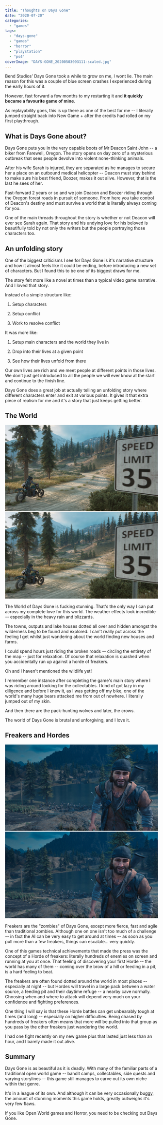 ```yaml
---
title: "Thoughts on Days Gone"
date: "2020-07-20"
categories: 
  - "games"
tags: 
  - "days-gone"
  - "games"
  - "horror"
  - "playstation"
  - "ps4"
coverImage: "DAYS-GONE_20200503093111-scaled.jpg"
---
```


Bend Studios' Days Gone took a while to grow on me, I wont lie. The main reason for this was a couple of blue screen crashes I experienced during the early hours of it.

However, fast forward a few months to my restarting it and **it quickly became a favourite game of mine**.

As replayability goes, this is up there as one of the best for me -- I literally jumped straight back into New Game + after the credits had rolled on my first playthrough.

## What is Days Gone about?

Days Gone puts you in the very capable boots of Mr Deacon Saint John -- a biker from Farewell, Oregon. The story opens on day zero of a mysterious outbreak that sees people devolve into violent none-thinking animals.

After his wife Sarah is injured, they are separated as he manages to secure her a place on an outbound medical helicopter -- Deacon must stay behind to make sure his best friend, Boozer, makes it out alive. However, that is the last he sees of her.

Fast-forward 2 years or so and we join Deacon and Boozer riding through the Oregon forest roads in pursuit of someone. From here you take control of Deacon's destiny and must survive a world that is literally always coming for you.

One of the main threads throughout the story is whether or not Deacon will ever see Sarah again. That story and his undying love for his beloved is beautifully told by not only the writers but the people portraying those characters too.

## An unfolding story

One of the biggest criticisms I see for Days Gone is it's narrative structure and how it almost feels like it could be ending, before introducing a new set of characters. But I found this to be one of its biggest draws for me.

The story felt more like a novel at times than a typical video game narrative. And I loved that story.

Instead of a simple structure like:

1. Setup characters

3. Setup conflict

5. Work to resolve conflict

It was more like:

1. Setup main characters and the world they live in

3. Drop into their lives at a given point

5. See how their lives unfold from there

Our own lives are rich and we meet people at different points in those lives. We don't just get introduced to all the people we will ever know at the start and continue to the finish line.

Days Gone does a great job at actually telling an unfolding story where different characters enter and exit at various points. It gives it that extra piece of realism for me and it's a story that just keeps getting better.

## The World

[![](images/35-Miles-per-hour.jpg)](images/35-Miles-per-hour.jpg)
[![](images/35-Miles-per-hour.jpg)](images/35-Miles-per-hour.jpg)

The World of Days Gone is fucking stunning. That's the only way I can put across my complete love for this world. The weather effects look incredible -- especially in the heavy rain and blizzards.

The towns, outputs and lake houses dotted all over and hidden amongst the wilderness beg to be found and explored. I can't really put across the feeling I get whilst just wandering about the world finding new houses and farms.

I could spend hours just riding the broken roads -- circling the entirety of the map -- just for relaxation. Of course that relaxation is quashed when you accidentally run up against a horde of freakers.

Oh and I haven't mentioned the wildlife yet!

I remember one instance after completing the game's main story where I was riding around looking for the collectables. I kind of got lazy in my diligence and before I knew it, as I was getting off my bike, one of the world's many huge bears attacked me from out of nowhere. I literally jumped out of my skin.

And then there are the pack-hunting wolves and later, the crows.

The world of Days Gone is brutal and unforgiving, and I love it.

## Freakers and Hordes

[![](images/Deacon-smiles-with-a-section-of-a-horde-behind-him1.jpg)](images/Deacon-smiles-with-a-section-of-a-horde-behind-him1.jpg)
[![](images/Deacon-smiles-with-a-section-of-a-horde-behind-him1.jpg)](images/Deacon-smiles-with-a-section-of-a-horde-behind-him1.jpg)

Freakers are the "zombies" of Days Gone, except more fierce, fast and agile than traditional zombies. Although one on one isn't too much of a challenge -- in fact the AI can be very easy to get around at times -- as soon as you pull more than a few freakers, things can escalate... very quickly.

One of this games technical achievements that made the press was the concept of a Horde of freakers: literally hundreds of enemies on screen and running at you at once. That feeling of discovering your first Horde -- the world has many of them -- coming over the brow of a hill or feeding in a pit, is a hard feeling to beat.

The freakers are often found dotted around the world in most places -- especially at night -- but Hordes will travel in a large pack between a water source, a feeding pit and their daytime refuge -- a nearby cave normally. Choosing when and where to attack will depend very much on your confidence and fighting preferences.

One thing I will say is that these Horde battles can get unbearably tough at times (and long) -- especially on higher difficulties. Being chased by hundreds of freakers often means that more will be pulled into that group as you pass by the other freakers just wandering the world.

I had one fight recently on my new game plus that lasted just less than an hour, and I barely made it out alive.

## Summary

Days Gone is as beautiful as it is deadly. With many of the familiar parts of a traditional open world game -- bandit camps, collectables, side quests and varying storylines -- this game still manages to carve out its own niche within that genre.

It's in a league of its own. And although it can be very occasionally buggy, the amount of stunning moments this game holds, greatly outweighs it's very few flaws.

If you like Open World games and Horror, you need to be checking out Days Gone.
